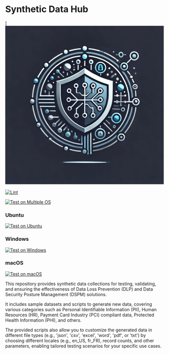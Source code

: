 # Synthetic Data Hub
[![Logo Image](https://github.com/samerfarida/SyntheticDataHub/blob/main/.resources/syntheticdatahub-logo.webp)

[![Lint](https://github.com/samerfarida/SyntheticDataHub/actions/workflows/lint.yml/badge.svg)](https://github.com/samerfarida/SyntheticDataHub/actions/workflows/lint.yml)

[![Test on Multiple OS](https://github.com/samerfarida/SyntheticDataHub/actions/workflows/test.yml/badge.svg)](https://github.com/samerfarida/SyntheticDataHub/actions/workflows/test.yml)

### Ubuntu
[![Test on Ubuntu](https://github.com/samerfarida/SyntheticDataHub/actions/workflows/test.yml/badge.svg?branch=main&event=push&job=test_ubuntu)](https://github.com/samerfarida/SyntheticDataHub/actions/workflows/test.yml)

### Windows
[![Test on Windows](https://github.com/samerfarida/SyntheticDataHub/actions/workflows/test.yml/badge.svg?branch=main&event=push&job=test_windows)](https://github.com/samerfarida/SyntheticDataHub/actions/workflows/test.yml)

### macOS
[![Test on macOS](https://github.com/samerfarida/SyntheticDataHub/actions/workflows/test.yml/badge.svg?branch=main&event=push&job=test_macos)](https://github.com/samerfarida/SyntheticDataHub/actions/workflows/test.yml)


This repository provides synthetic data collections for testing, validating, and ensuring the effectiveness of Data Loss Prevention (DLP) and Data Security Posture Management (DSPM) solutions. 

It includes sample datasets and scripts to generate new data, covering various categories such as Personal Identifiable Information (PII), Human Resources (HR), Payment Card Industry (PCI) compliant data, Protected Health Information (PHI), and others. 

The provided scripts also allow you to customize the generated data in different file types (e.g., 'json', 'csv', 'excel', 'word', 'pdf', or 'txt') by choosing different locales (e.g., en_US, fr_FR), record counts, and other parameters, enabling tailored testing scenarios for your specific use cases.
